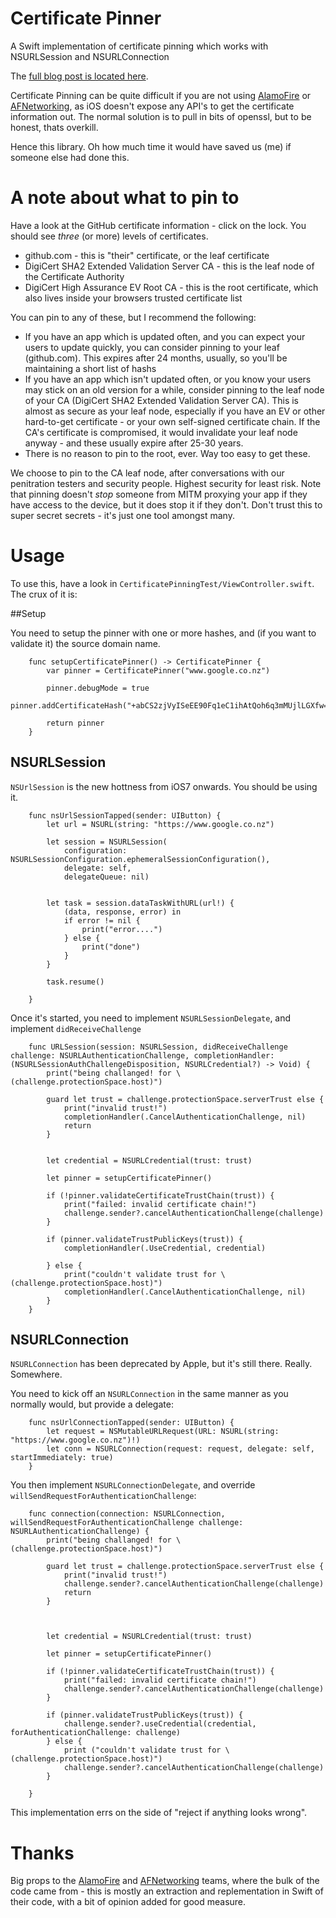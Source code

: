 # Certificate Pinner

A Swift implementation of certificate pinning which works with NSURLSession and NSURLConnection

The [full blog post is located here]().

Certificate Pinning can be quite difficult if you are not using [AlamoFire](https://github.com/Alamofire/Alamofire) or [AFNetworking](https://github.com/AFNetworking/AFNetworking), as iOS doesn't expose any API's to get the certificate information out. The normal solution is to pull in bits of openssl, but to be honest, thats overkill.

Hence this library. Oh how much time it would have saved us (me) if someone else had done this.

# A note about what to pin to

Have a look at the GitHub certificate information - click on the lock. You should see _three_ (or more) levels of certificates.

* github.com - this is "their" certificate, or the leaf certificate
* DigiCert SHA2 Extended Validation Server CA - this is the leaf node of the Certificate Authority
* DigiCert High Assurance EV Root CA - this is the root certificate, which also lives inside your browsers trusted certificate list

You can pin to any of these, but I recommend the following:

* If you have an app which is updated often, and you can expect your users to update quickly, you can consider pinning to your leaf (github.com). This expires after 24 months, usually, so you'll be maintaining a short list of hashs
* If you have an app which isn't updated often, or you know your users may stick on an old version for a while, consider pinning to the leaf node of your CA (DigiCert SHA2 Extended Validation Server CA). This is almost as secure as your leaf node, especially if you have an EV or other hard-to-get certificate - or your own self-signed certificate chain. If the CA's certificate is compromised, it would invalidate your leaf node anyway - and these usually expire after 25-30 years.
* There is no reason to pin to the root, ever. Way too easy to get these.

We choose to pin to the CA leaf node, after conversations with our penitration testers and security people. Highest security for least risk. Note that pinning doesn't _stop_ someone from MITM proxying your app if they have access to the device, but it does stop it if they don't. Don't trust this to super secret secrets - it's just one tool amongst many.

# Usage

To use this, have a look in `CertificatePinningTest/ViewController.swift`. The crux of it is:

##Setup

You need to setup the pinner with one or more hashes, and (if you want to validate it) the source domain name.

```
    func setupCertificatePinner() -> CertificatePinner {
        var pinner = CertificatePinner("www.google.co.nz")

        pinner.debugMode = true
        pinner.addCertificateHash("+abCS2zjVyISeEE90Fq1eC1ihAtQoh6q3mMUjlLGXfw=")

        return pinner
    }
```

## NSURLSession

`NSUrlSession` is the new hottness from iOS7 onwards. You should be using it.

```
	func nsUrlSessionTapped(sender: UIButton) {
        let url = NSURL(string: "https://www.google.co.nz")

        let session = NSURLSession(
       	 	configuration: NSURLSessionConfiguration.ephemeralSessionConfiguration(),
            delegate: self,
            delegateQueue: nil)


        let task = session.dataTaskWithURL(url!) {
            (data, response, error) in
            if error != nil {
                print("error....")
            } else {
                print("done")
            }
        }

        task.resume()

    }
```

Once it's started, you need to implement `NSURLSessionDelegate`, and implement `didReceiveChallenge`

```
	func URLSession(session: NSURLSession, didReceiveChallenge challenge: NSURLAuthenticationChallenge, completionHandler: (NSURLSessionAuthChallengeDisposition, NSURLCredential?) -> Void) {
        print("being challanged! for \(challenge.protectionSpace.host)")

        guard let trust = challenge.protectionSpace.serverTrust else {
            print("invalid trust!")
            completionHandler(.CancelAuthenticationChallenge, nil)
            return
        }


        let credential = NSURLCredential(trust: trust)

        let pinner = setupCertificatePinner()

        if (!pinner.validateCertificateTrustChain(trust)) {
            print("failed: invalid certificate chain!")
            challenge.sender?.cancelAuthenticationChallenge(challenge)
        }

        if (pinner.validateTrustPublicKeys(trust)) {
            completionHandler(.UseCredential, credential)

        } else {
            print("couldn't validate trust for \(challenge.protectionSpace.host)")
            completionHandler(.CancelAuthenticationChallenge, nil)
        }
    }
```

## NSURLConnection

`NSURLConnection` has been deprecated by Apple, but it's still there. Really. Somewhere.

You need to kick off an `NSURLConnection` in the same manner as you normally would, but provide a delegate:

```
	func nsUrlConnectionTapped(sender: UIButton) {
	    let request = NSMutableURLRequest(URL: NSURL(string: "https://www.google.co.nz")!)
	    let conn = NSURLConnection(request: request, delegate: self, startImmediately: true)
	}
```

You then implement `NSURLConnectionDelegate`, and override `willSendRequestForAuthenticationChallenge`:

```
    func connection(connection: NSURLConnection, willSendRequestForAuthenticationChallenge challenge: NSURLAuthenticationChallenge) {
        print("being challanged! for \(challenge.protectionSpace.host)")

        guard let trust = challenge.protectionSpace.serverTrust else {
            print("invalid trust!")
            challenge.sender?.cancelAuthenticationChallenge(challenge)
            return
        }



        let credential = NSURLCredential(trust: trust)

        let pinner = setupCertificatePinner()

        if (!pinner.validateCertificateTrustChain(trust)) {
            print("failed: invalid certificate chain!")
            challenge.sender?.cancelAuthenticationChallenge(challenge)
        }

        if (pinner.validateTrustPublicKeys(trust)) {
            challenge.sender?.useCredential(credential, forAuthenticationChallenge: challenge)
        } else {
            print ("couldn't validate trust for \(challenge.protectionSpace.host)")
            challenge.sender?.cancelAuthenticationChallenge(challenge)
        }

    }

```

This implementation errs on the side of "reject if anything looks wrong".

# Thanks

Big props to the [AlamoFire](https://github.com/Alamofire/Alamofire) and [AFNetworking](https://github.com/AFNetworking/AFNetworking) teams, where the bulk of the code came from - this is mostly an extraction and replementation in Swift of their code, with a bit of opinion added for good measure.